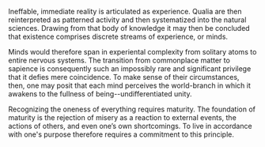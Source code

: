 Ineffable, immediate reality is articulated as experience. Qualia are then reinterpreted as patterned activity and then systematized into the natural sciences. Drawing from that body of knowledge it may then be concluded that existence comprises discrete streams of experience, or minds.

Minds would therefore span in experiental complexity from solitary atoms to entire nervous systems. The transition from commonplace matter to sapience is consequently such an impossibly rare and significant privilege that it defies mere coincidence. To make sense of their circumstances, then, one may posit that each mind perceives the world-branch in which it awakens to the fullness of being--undifferentiated unity.

Recognizing the oneness of everything requires maturity. The foundation of maturity is the rejection of misery as a reaction to external events, the actions of others, and even one’s own shortcomings. To live in accordance with one's purpose therefore requires a commitment to this principle.